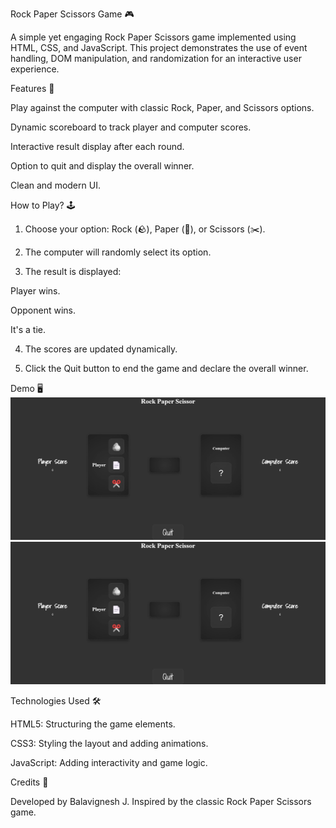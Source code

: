 Rock Paper Scissors Game 🎮

A simple yet engaging Rock Paper Scissors game implemented using HTML, CSS, and JavaScript. This project demonstrates the use of event handling, DOM manipulation, and randomization for an interactive user experience.

Features 🌟

Play against the computer with classic Rock, Paper, and Scissors options.

Dynamic scoreboard to track player and computer scores.

Interactive result display after each round.

Option to quit and display the overall winner.

Clean and modern UI.


How to Play? 🕹️

1. Choose your option: Rock (🪨), Paper (📄), or Scissors (✂️).


2. The computer will randomly select its option.


3. The result is displayed:

Player wins.

Opponent wins.

It's a tie.



4. The scores are updated dynamically.


5. Click the Quit button to end the game and declare the overall winner.



Demo 🖥️
![My Image](logo.jpg)
![Alt Text](logo.jpg)


Technologies Used 🛠️

HTML5: Structuring the game elements.

CSS3: Styling the layout and adding animations.

JavaScript: Adding interactivity and game logic.

Credits 🙌

Developed by Balavignesh J. Inspired by the classic Rock Paper Scissors game.

